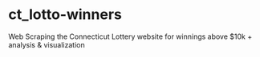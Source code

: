 # ct_lotto-winners
Web Scraping the Connecticut Lottery website for winnings above $10k + analysis & visualization
